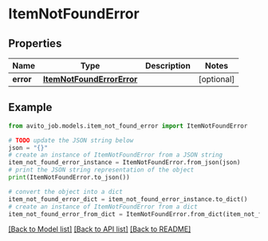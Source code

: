 # ItemNotFoundError


## Properties

Name | Type | Description | Notes
------------ | ------------- | ------------- | -------------
**error** | [**ItemNotFoundErrorError**](ItemNotFoundErrorError.md) |  | [optional] 

## Example

```python
from avito_job.models.item_not_found_error import ItemNotFoundError

# TODO update the JSON string below
json = "{}"
# create an instance of ItemNotFoundError from a JSON string
item_not_found_error_instance = ItemNotFoundError.from_json(json)
# print the JSON string representation of the object
print(ItemNotFoundError.to_json())

# convert the object into a dict
item_not_found_error_dict = item_not_found_error_instance.to_dict()
# create an instance of ItemNotFoundError from a dict
item_not_found_error_from_dict = ItemNotFoundError.from_dict(item_not_found_error_dict)
```
[[Back to Model list]](../README.md#documentation-for-models) [[Back to API list]](../README.md#documentation-for-api-endpoints) [[Back to README]](../README.md)


